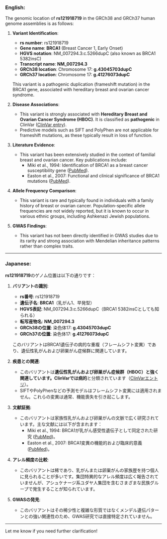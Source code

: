 ### English:
The genomic location of **rs121918719** in the GRCh38 and GRCh37 human genome assemblies is as follows:

1. **Variant Identification**:
   - **rs number**: rs121918719
   - **Gene name**: **BRCA1** (Breast Cancer 1, Early Onset)
   - **HGVS notation**: NM_007294.3:c.5266dupC (also known as BRCA1 5382insC)
   - **Transcript name**: **NM_007294.3**  
   - **GRCh38 location**: Chromosome 17: **g.43045703dupC**
   - **GRCh37 location**: Chromosome 17: **g.41276073dupC**

   This variant is a pathogenic duplication (frameshift mutation) in the BRCA1 gene, associated with hereditary breast and ovarian cancer syndrome.

2. **Disease Associations**:
   - This variant is strongly associated with **Hereditary Breast and Ovarian Cancer Syndrome (HBOC)**. It is classified as **pathogenic** in ClinVar ([ClinVar entry](https://www.ncbi.nlm.nih.gov/clinvar/variation/17661/)).
   - Predictive models such as SIFT and PolyPhen are not applicable for frameshift mutations, as these typically result in loss of function.

3. **Literature Evidence**:
   - This variant has been extensively studied in the context of familial breast and ovarian cancer. Key publications include:
     - Miki et al., 1994: Identification of BRCA1 as a breast cancer susceptibility gene ([PubMed](https://pubmed.ncbi.nlm.nih.gov/7987391/)).
     - Easton et al., 2007: Functional and clinical significance of BRCA1 mutations ([PubMed](https://pubmed.ncbi.nlm.nih.gov/17943122/)).

4. **Allele Frequency Comparison**:
   - This variant is rare and typically found in individuals with a family history of breast or ovarian cancer. Population-specific allele frequencies are not widely reported, but it is known to occur in various ethnic groups, including Ashkenazi Jewish populations.

5. **GWAS Findings**:
   - This variant has not been directly identified in GWAS studies due to its rarity and strong association with Mendelian inheritance patterns rather than complex traits.

---

### Japanese:
**rs121918719**のゲノム位置は以下の通りです：

1. **バリアントの識別**:
   - **rs番号**: rs121918719
   - **遺伝子名**: **BRCA1**（乳がん1、早発型）
   - **HGVS表記**: NM_007294.3:c.5266dupC（BRCA1 5382insCとしても知られる）
   - **転写産物名**: **NM_007294.3**  
   - **GRCh38の位置**: 染色体17: **g.43045703dupC**
   - **GRCh37の位置**: 染色体17: **g.41276073dupC**

   このバリアントはBRCA1遺伝子の病的な重複（フレームシフト変異）であり、遺伝性乳がんおよび卵巣がん症候群に関連しています。

2. **疾患との関連**:
   - このバリアントは**遺伝性乳がんおよび卵巣がん症候群（HBOC）**と強く関連しています。ClinVarでは**病的**と分類されています（[ClinVarエントリ](https://www.ncbi.nlm.nih.gov/clinvar/variation/17661/)）。
   - SIFTやPolyPhenなどの予測モデルはフレームシフト変異には適用されません。これらの変異は通常、機能喪失を引き起こします。

3. **文献証拠**:
   - このバリアントは家族性乳がんおよび卵巣がんの文脈で広く研究されています。主な文献には以下が含まれます：
     - Miki et al., 1994: BRCA1が乳がん感受性遺伝子として同定された研究 ([PubMed](https://pubmed.ncbi.nlm.nih.gov/7987391/))。
     - Easton et al., 2007: BRCA1変異の機能的および臨床的意義 ([PubMed](https://pubmed.ncbi.nlm.nih.gov/17943122/))。

4. **アレル頻度の比較**:
   - このバリアントは稀であり、乳がんまたは卵巣がんの家族歴を持つ個人に見られることが多いです。集団特異的なアレル頻度は広く報告されていませんが、アシュケナージ系ユダヤ人集団を含むさまざまな民族グループで発生することが知られています。

5. **GWASの発見**:
   - このバリアントはその稀少性と複雑な形質ではなくメンデル遺伝パターンとの強い関連性のため、GWAS研究では直接特定されていません。

--- 
Let me know if you need further clarification!